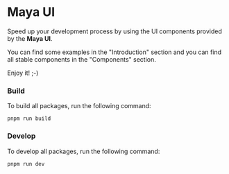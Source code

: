 # Maya UI

Speed up your development process by using the UI components provided by the **Maya UI**.

You can find some examples in the "Introduction" section and you can find all stable components in the "Components" section.

Enjoy it! ;-)

### Build

To build all packages, run the following command:

```
pnpm run build
```

### Develop

To develop all packages, run the following command:

```
pnpm run dev
```
